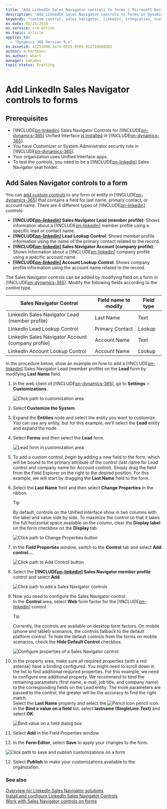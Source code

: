 ```yaml
---
title: "Add LinkedIn Sales Navigator controls to forms | Microsoft Docs"
description: "Add LinkedIn Sales Navigator controls to forms in Dynamics 365."
keywords: "custom control, sales navigator, linkedin, integration, customization"
ms.date: 05/25/2018
ms.service: crm-online
ms.topic: article
applies_to:
  - "Dynamics 365 Version 9.x"
ms.assetid: 41253990-3a7d-0829-8509-91273db68b82
author: m-hartmann
ms.author: mhart
manager: sakudes
topic-status: Drafting
---
```


# Add LinkedIn Sales Navigator controls to forms

## Prerequisites

- [!INCLUDE[pn-linkedin](../includes/pn-linkedin.md)] Sales Navigator Controls for [!INCLUDE[pn-dynamics-365](../includes/pn-dynamics-365.md)] Unified Interface [is installed](install-sales-navigator.md) in [!INCLUDE[pn-dynamics-365](../includes/pn-dynamics-365.md)].
- You have Customizer or System Administrator security role in [!INCLUDE[pn-dynamics-365](../includes/pn-dynamics-365.md)]. 
- Your organization uses Unified Interface apps.
- To test the controls, you need to be a [!INCLUDE[pn-linkedin](../includes/pn-linkedin.md)] Sales Navigator seat holder.

## Add Sales Navigator controls to a form

You can [add custom controls](https://docs.microsoft.com/dynamics365/customer-engagement/customize/use-custom-controls-data-visualizations) to any form or entity in [!INCLUDE[pn-dynamics-365](../includes/pn-dynamics-365.md)] that contains a field for last name, primary contact, or account name. 
There are 4 different types of [!INCLUDE[pn-linkedin](../includes/pn-linkedin.md)] controls: 
 
- **[!INCLUDE[pn-linkedin](../includes/pn-linkedin.md)] Sales Navigator Lead (member profile)**: Shows information about a [!INCLUDE[pn-linkedin](../includes/pn-linkedin.md)] member profile using a specific lead or contact name.
- **[!INCLUDE[pn-linkedin](../includes/pn-linkedin.md)] Lead Lookup Control**: Shows member profile information using the name of the primary contact related to the record.
- **[!INCLUDE[pn-linkedin](../includes/pn-linkedin.md)] Sales Navigator Account (company profile)**: Shows information about a [!INCLUDE[pn-linkedin](../includes/pn-linkedin.md)] company profile using a specific account name. 
- **[!INCLUDE[pn-linkedin](../includes/pn-linkedin.md)] Account Lookup Control**: Shows company profile information using the account name related to the record.  

The Sales Navigator controls can be added by modifying field on a form in [!INCLUDE[pn-dynamics-365](../includes/pn-dynamics-365.md)]. Modify the following fields according to the control type.

| Sales Navigator Control                            | Field name to modify | Field type |
|----------------------------------------------------|----------------------|------------|
| LinkedIn Sales Navigator Lead (member profile)      | Last Name            | Text       |
| LinkedIn Lead Lookup Control                       | Primary Contact      | Lookup     |
| LinkedIn Sales Navigator Account (company profile) | Account Name         | Text       |
| LinkedIn Account Lookup Control                    | Account Name         | Lookup     |



In the procedure below, show an example on how to add a [!INCLUDE[pn-linkedin](../includes/pn-linkedin.md)] Sales Navigator Lead (member profile) on the **Lead** form by modifying **Last Name** field. 

1. In the web client of [!INCLUDE[pn-dynamics-365](../includes/pn-dynamics-365.md)], go to **Settings** > **Customizations**.

   ![Click path to customization area](media/customizations-nav-bar.png "Click path to customization area")

2. Select **Customize the System**.

3. Expand the **Entities** node and select the entity you want to customize. You can use any entity, but for this example, we'll select the **Lead** entity and expand the node.

4. Select **Forms** and then select the **Lead** form.

   ![Lead form in customization area](media/select-lead-form-sales-navigator.png "Lead form in customization area")

5. To add a custom control, begin by adding a new field to the form, which will be bound to the primary attribute of the control (last name for Lead control and company name for Account control). Simply drag the field from the Field Explorer on the right to the desired position. For this example, we will start by dragging the **Last Name** field to the form.

6. Select the **Last Name** field and then select **Change Properties** in the ribbon.
    > [!TIP]
    > By default, controls on the Unified Interface show in two columns with the label and value side by side. To maximize the control so that it takes the full horizontal space available on the column, clear the **Display label** on the form checkbox on the **Display** tab.

   ![Click path to Change Properties button](media/change-form-properties.png "Click path to Change Properties button")

6. In the **Field Properties** window, switch to the **Control** tab and select **Add control...**.

   ![Click path to Add Control button](media/add-control.png "Click path to Add Control button")

7. Select the **[!INCLUDE[pn-linkedin](../includes/pn-linkedin.md)] Sales Navigator member profile** control and select **Add**.

   ![Click path to add a Sales Navigator controls](media/add-control-to-form.png "Click path to add a Sales Navigator controls")

8. Now you need to configure the Sales Navigator control.    
In the **Control** area, select **Web** form factor for the [!INCLUDE[pn-linkedin](../includes/pn-linkedin.md)] control. 
    > [!TIP]
    > Currently, the controls are available on desktop form factors. On mobile (phone and tablet) scenarios, the controls fallback to the default platform control. To hide the default controls from the forms on mobile scenarios, check the **Hide Default Control** checkbox.

   ![Configure properties of a Sales Navigator control](media/configure-sales-navigator-control.png "Configure properties of a Sales Navigator control")

9. In the property area, make sure all required properties (with a red asterisk) have a binding configured. You might need to scroll down in the list to find additional required properties. For this example, we need to configure one additional property. We recommend to bind the remaining parameters (first name, e-mail, job title, and company name) to the corresponding fields on the Lead entity. The more parameters are passed to the control, the greater will be the accuracy to find the right match.     
Select the **Last Name** property and select the ![Pencil icon](media/pencil-icon.png "Pencil icon") pencil icon. in the **Bind a value on a field** list, select **lastname (SingleLine.Text)** and select **OK**.

   ![Bind value on a field dialog box](media/configure-lastname-property.png "Bind value on a field dialog box")

10. Select **Add** in the Field Properties window.

11. In the **Form Editor**, select **Save** to apply your changes to the form. 

![Click path to save and publish customizations on a form](media/save-publish-customizations.png "Click path to save and publish customizations on a form")

12. Select **Publish** to make your customizations available to the organization.

### See also


[Overview for LinkedIn Sales Navigator solutions](integrate-sales-navigator.md)     
[Install and configure LinkedIn Sales Navigator Controls](install-sales-navigator.md)     
[Work with Sales Navigator controls on forms](view-sales-navigator-forms.md)